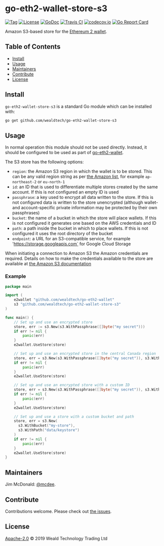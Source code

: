 # go-eth2-wallet-store-s3

[![Tag](https://img.shields.io/github/tag/wealdtech/go-eth2-wallet-store-s3.svg)](https://github.com/wealdtech/go-eth2-wallet-store-s3/releases/)
[![License](https://img.shields.io/github/license/wealdtech/go-eth2-wallet-store-s3.svg)](LICENSE)
[![GoDoc](https://godoc.org/github.com/wealdtech/go-eth2-wallet-store-s3?status.svg)](https://godoc.org/github.com/wealdtech/go-eth2-wallet-store-s3)
[![Travis CI](https://img.shields.io/travis/wealdtech/go-eth2-wallet-store-s3.svg)](https://travis-ci.org/wealdtech/go-eth2-wallet-store-s3)
[![codecov.io](https://img.shields.io/codecov/c/github/wealdtech/go-eth2-wallet-store-s3.svg)](https://codecov.io/github/wealdtech/go-eth2-wallet-store-s3)
[![Go Report Card](https://goreportcard.com/badge/github.com/wealdtech/go-eth2-wallet-store-s3)](https://goreportcard.com/report/github.com/wealdtech/go-eth2-wallet-store-s3)

Amazon S3-based store for the [Ethereum 2 wallet](https://github.com/wealdtech/go-eth2-wallet).


## Table of Contents

- [Install](#install)
- [Usage](#usage)
- [Maintainers](#maintainers)
- [Contribute](#contribute)
- [License](#license)

## Install

`go-eth2-wallet-store-s3` is a standard Go module which can be installed with:

```sh
go get github.com/wealdtech/go-eth2-wallet-store-s3
```

## Usage

In normal operation this module should not be used directly.  Instead, it should be configured to be used as part of [go-eth2-wallet](https://github.com/wealdtech/go-eth2-wallet).

The S3 store has the following options:

  - `region`: the Amazon S3 region in which the wallet is to be stored.  This can be any valid region string as per [the Amazon list](https://docs.aws.amazon.com/general/latest/gr/rande.html#apigateway_region), for example `ap-northeast-2` or `eu-north-1`
  - `id`: an ID that is used to differentiate multiple stores created by the same account.  If this is not configured an empty ID is used
  - `passphrase`: a key used to encrypt all data written to the store.  If this is not configured data is written to the store unencrypted (although wallet- and account-specific private information may be protected by their own passphrases)
  - `bucket`: the name of a bucket in which the store will place wallets.  If this is not configured it generates one based on the AWS credentials and ID
  - `path`: a path inside the bucket in which to place wallets.  If this is not configured it uses the root directory of the bucket
  - `endpoint`: a URL for an S3-compatible service, for example 'https://storage.googleapis.com` for Google Cloud Storage

When initiating a connection to Amazon S3 the Amazon credentials are required.  Details on how to make the credentials available to the store are available at [the Amazon S3 documentation](https://docs.aws.amazon.com/sdk-for-go/v1/developer-guide/configuring-sdk.html#shared-credentials-file)

### Example

```go
package main

import (
	e2wallet "github.com/wealdtech/go-eth2-wallet"
	s3 "github.com/wealdtech/go-eth2-wallet-store-s3"
)

func main() {
    // Set up and use an encrypted store
    store, err := s3.New(s3.WithPassphrase([]byte("my secret")))
    if err != nil {
        panic(err)
    }
    e2wallet.UseStore(store)

    // Set up and use an encrypted store in the central Canada region
    store, err = s3.New(s3.WithPassphrase([]byte("my secret")), s3.WithRegion("ca-central-1"))
    if err != nil {
        panic(err)
    }
    e2wallet.UseStore(store)

    // Set up and use an encrypted store with a custom ID
    store, err = s3.New(s3.WithPassphrase([]byte("my secret")), s3.WithID([]byte("store 2")))
    if err != nil {
        panic(err)
    }
    e2wallet.UseStore(store)

    // Set up and use a store with a custom bucket and path
    store, err = s3.New(
      s3.WithBucket("my-store"),
      s3.WithPath("data/keystore")
    )
    if err != nil {
        panic(err)
    }
    e2wallet.UseStore(store)
}
```

## Maintainers

Jim McDonald: [@mcdee](https://github.com/mcdee).

## Contribute

Contributions welcome. Please check out [the issues](https://github.com/wealdtech/go-eth2-wallet-store-s3/issues).

## License

[Apache-2.0](LICENSE) © 2019 Weald Technology Trading Ltd

